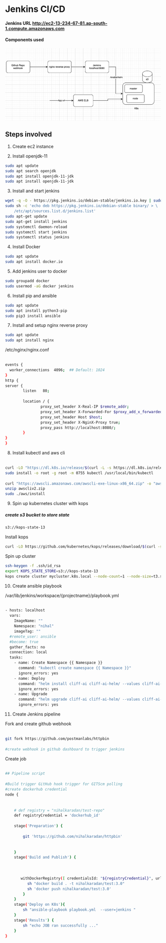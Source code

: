 # Jenkins CI/CD 

#### Jenkins URL http://ec2-13-234-67-81.ap-south-1.compute.amazonaws.com
#### Components used
![alt text](https://github.com/nihalkaradan/cliff_ai_assignment/blob/master/ci-cd-diagram.png?raw=true)
## Steps involved

1. Create ec2 instance

2. Install openjdk-11

```bash
sudo apt update
sudo apt search openjdk
sudo apt install openjdk-11-jdk
sudo apt install openjdk-11-jdk
```
3. Install and start jenkins 

```bash
wget -q -O - https://pkg.jenkins.io/debian-stable/jenkins.io.key | sudo apt-key add -
sudo sh -c 'echo deb https://pkg.jenkins.io/debian-stable binary/ > \
    /etc/apt/sources.list.d/jenkins.list'
sudo apt-get update
sudo apt-get install jenkins
sudo systemctl daemon-reload
sudo systemctl start jenkins
sudo systemctl status jenkins
```
4. Install Docker

```bash
sudo apt update
sudo apt install docker.io
```
5. Add jenkins user to docker

```bash
sudo groupadd docker
sudo usermod -aG docker jenkins
```

6. Install pip and ansible

```bash
sudo apt update
sudo apt install python3-pip
sudo pip3 install ansible
```
7. Install and setup nginx reverse proxy

```bash
sudo apt update
sudo apt install nginx

```
/etc/nginx/nginx.conf

```bash

events {
  worker_connections  4096;  ## Default: 1024
}
http {
server {
        listen   80;

        location / {
                proxy_set_header X-Real-IP $remote_addr;
                proxy_set_header X-Forwarded-For $proxy_add_x_forwarded_for;
                proxy_set_header Host $host;
                proxy_set_header X-NginX-Proxy true;
                proxy_pass http://localhost:8080/;
        }
}
}

```

8. Install kubectl and aws cli

```bash

curl -LO "https://dl.k8s.io/release/$(curl -L -s https://dl.k8s.io/release/stable.txt)/bin/linux/amd64/kubectl"
sudo install -o root -g root -m 0755 kubectl /usr/local/bin/kubectl

curl "https://awscli.amazonaws.com/awscli-exe-linux-x86_64.zip" -o "awscliv2.zip"
unzip awscliv2.zip
sudo ./aws/install
```
9. Spin up kubernetes cluster with kops
##### create s3 bucket to store state
```bash
s3://kops-state-13
```
Install kops

```bash
curl -LO https://github.com/kubernetes/kops/releases/download/$(curl -s https://api.github.com/repos/kubernetes/kops/releases/latest | grep tag_name | cut -d '"' -f 4)/kops-linux-amd64

```
Spin up cluster

```bash
ssh-keygen -f .ssh/id_rsa
export KOPS_STATE_STORE=s3://kops-state-13
kops create cluster mycluster.k8s.local --node-count=1 --node-size=t3.small --master-size=t3.small --zones ap-south-1a --yes
```
10. Create ansible playbook

/var/lib/jenkins/workspace/{projectname}/playbook.yml

```bash

- hosts: localhost
  vars:
    ImageName: ""
    Namespace: "nihal"
    imageTag: ""
  #remote_user: ansible
  #become: true
  gather_facts: no
  connection: local
  tasks:
    - name: Create Namespace {{ Namespace }}
      command: "kubectl create namespace {{ Namespace }}"
      ignore_errors: yes
    - name: Deploy 
      command: "helm install cliff-ai cliff-ai-helm/ --values cliff-ai-helm/values.yaml"
      ignore_errors: yes
    - name: Upgrade
      command: "helm upgrade cliff-ai cliff-ai-helm/ --values cliff-ai-helm/values.yaml "
      ignore_errors: yes


```


11. Create Jenkins pipeline

Fork and create github webhook
```bash

git fork https://github.com/postmanlabs/httpbin

#create webhook in github dashboard to trigger jenkins

```
Create job 

```bash

## Pipeline script

#Build trigger GitHub hook trigger for GITScm polling
#create dockerhub credential
node {
    
    
    # def registry = "nihalkaradan/test-repo"
    def registryCredential = 'dockerhub_id'
  
    stage('Preparation') { 
        
        git 'https://github.com/nihalkaradan/httpbin'
        
        
    }
    stage('Build and Publish') {
        
        
       
       withDockerRegistry([ credentialsId: "${registryCredential}", url: "" ]) {
          sh "docker build . -t nihalkaradan/test:3.0"
          sh 'docker push nihalkaradan/test:3.0'
        }
    }
    stage('Deploy on K8s'){
        sh "ansible-playbook playbook.yml  --user=jenkins "
    }
    stage('Results') {
        sh "echo JOB ran successfully ..."
    }
}


```



